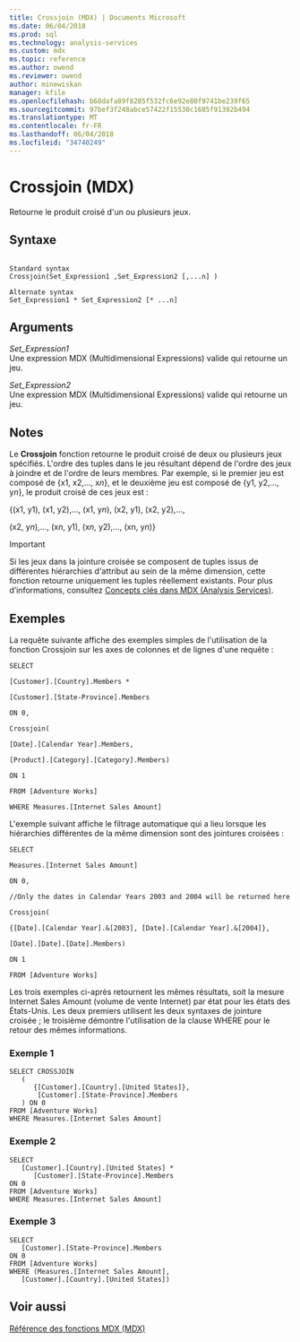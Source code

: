 ```yaml
---
title: Crossjoin (MDX) | Documents Microsoft
ms.date: 06/04/2018
ms.prod: sql
ms.technology: analysis-services
ms.custom: mdx
ms.topic: reference
ms.author: owend
ms.reviewer: owend
author: minewiskan
manager: kfile
ms.openlocfilehash: b68dafa89f8285f532fc6e92e80f9741be239f65
ms.sourcegitcommit: 97bef3f248abce57422f15530c1685f91392b494
ms.translationtype: MT
ms.contentlocale: fr-FR
ms.lasthandoff: 06/04/2018
ms.locfileid: "34740249"
---
```

# <a name="crossjoin-mdx"></a>Crossjoin (MDX)


  Retourne le produit croisé d'un ou plusieurs jeux.  
  
## <a name="syntax"></a>Syntaxe  
  
```  
  
Standard syntax  
Crossjoin(Set_Expression1 ,Set_Expression2 [,...n] )  
  
Alternate syntax  
Set_Expression1 * Set_Expression2 [* ...n]  
```  
  
## <a name="arguments"></a>Arguments  
 *Set_Expression1*  
 Une expression MDX (Multidimensional Expressions) valide qui retourne un jeu.  
  
 *Set_Expression2*  
 Une expression MDX (Multidimensional Expressions) valide qui retourne un jeu.  
  
## <a name="remarks"></a>Notes  
 Le **Crossjoin** fonction retourne le produit croisé de deux ou plusieurs jeux spécifiés. L'ordre des tuples dans le jeu résultant dépend de l'ordre des jeux à joindre et de l'ordre de leurs membres. Par exemple, si le premier jeu est composé de {x1, x2,..., x*n*}, et le deuxième jeu est composé de {y1, y2,..., y*n*}, le produit croisé de ces jeux est :  
  
 {(x1, y1), (x1, y2),..., (x1, y*n*), (x2, y1), (x2, y2),...,  
  
 (x2, y*n*),..., (x*n*, y1), (x*n*, y2),..., (xn, y*n*)}  
  
> [!IMPORTANT]  
>  Si les jeux dans la jointure croisée se composent de tuples issus de différentes hiérarchies d'attribut au sein de la même dimension, cette fonction retourne uniquement les tuples réellement existants. Pour plus d’informations, consultez [Concepts clés dans MDX &#40;Analysis Services&#41;](../analysis-services/multidimensional-models/mdx/key-concepts-in-mdx-analysis-services.md).  
  
## <a name="examples"></a>Exemples  
 La requête suivante affiche des exemples simples de l'utilisation de la fonction Crossjoin sur les axes de colonnes et de lignes d'une requête :  
  
 `SELECT`  
  
 `[Customer].[Country].Members *`  
  
 `[Customer].[State-Province].Members`  
  
 `ON 0,`  
  
 `Crossjoin(`  
  
 `[Date].[Calendar Year].Members,`  
  
 `[Product].[Category].[Category].Members)`  
  
 `ON 1`  
  
 `FROM [Adventure Works]`  
  
 `WHERE Measures.[Internet Sales Amount]`  
  
 L'exemple suivant affiche le filtrage automatique qui a lieu lorsque les hiérarchies différentes de la même dimension sont des jointures croisées :  
  
 `SELECT`  
  
 `Measures.[Internet Sales Amount]`  
  
 `ON 0,`  
  
 `//Only the dates in Calendar Years 2003 and 2004 will be returned here`  
  
 `Crossjoin(`  
  
 `{[Date].[Calendar Year].&[2003], [Date].[Calendar Year].&[2004]},`  
  
 `[Date].[Date].[Date].Members)`  
  
 `ON 1`  
  
 `FROM [Adventure Works]`  
  
 Les trois exemples ci-après retournent les mêmes résultats, soit la mesure Internet Sales Amount (volume de vente Internet) par état pour les états des États-Unis. Les deux premiers utilisent les deux syntaxes de jointure croisée ; le troisième démontre l'utilisation de la clause WHERE pour le retour des mêmes informations.  
  
### <a name="example-1"></a>Exemple 1  
  
```  
SELECT CROSSJOIN  
   (  
      {[Customer].[Country].[United States]},  
       [Customer].[State-Province].Members  
   ) ON 0   
FROM [Adventure Works]  
WHERE Measures.[Internet Sales Amount]  
```  
  
### <a name="example-2"></a>Exemple 2  
  
```  
SELECT   
   [Customer].[Country].[United States] *   
      [Customer].[State-Province].Members  
ON 0   
FROM [Adventure Works]  
WHERE Measures.[Internet Sales Amount]  
```  
  
### <a name="example-3"></a>Exemple 3  
  
```  
SELECT   
   [Customer].[State-Province].Members  
ON 0   
FROM [Adventure Works]  
WHERE (Measures.[Internet Sales Amount],  
   [Customer].[Country].[United States])  
```  
  
## <a name="see-also"></a>Voir aussi  
 [Référence des fonctions MDX &#40;MDX&#41;](../mdx/mdx-function-reference-mdx.md)  
  
  
